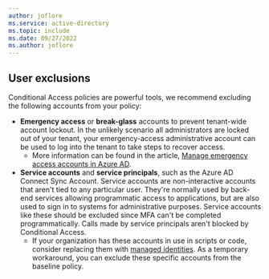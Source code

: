 ```yaml
---
author: joflore
ms.service: active-directory
ms.topic: include
ms.date: 09/27/2022
ms.author: joflore
---
```

## User exclusions

Conditional Access policies are powerful tools, we recommend excluding the following accounts from your policy:

- **Emergency access** or **break-glass** accounts to prevent tenant-wide account lockout. In the unlikely scenario all administrators are locked out of your tenant, your emergency-access administrative account can be used to log into the tenant to take steps to recover access.
   - More information can be found in the article, [Manage emergency access accounts in Azure AD](/azure/active-directory/roles/security-emergency-access).
- **Service accounts** and **service principals**, such as the Azure AD Connect Sync Account. Service accounts are non-interactive accounts that aren't tied to any particular user. They're normally used by back-end services allowing programmatic access to applications, but are also used to sign in to systems for administrative purposes. Service accounts like these should be excluded since MFA can't be completed programmatically. Calls made by service principals aren't blocked by Conditional Access.
   - If your organization has these accounts in use in scripts or code, consider replacing them with [managed identities](/azure/active-directory/managed-identities-azure-resources/overview). As a temporary workaround, you can exclude these specific accounts from the baseline policy.
